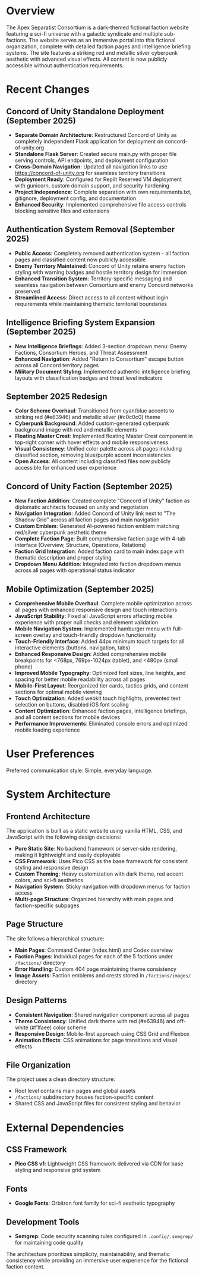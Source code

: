 # Overview

The Apex Separatist Consortium is a dark-themed fictional faction website featuring a sci-fi universe with a galactic syndicate and multiple sub-factions. The website serves as an immersive portal into this fictional organization, complete with detailed faction pages and intelligence briefing systems. The site features a striking red and metallic silver cyberpunk aesthetic with advanced visual effects. All content is now publicly accessible without authentication requirements.

# Recent Changes

## Concord of Unity Standalone Deployment (September 2025)
- **Separate Domain Architecture**: Restructured Concord of Unity as completely independent Flask application for deployment on concord-of-unity.org
- **Standalone Flask Server**: Created secure main.py with proper file serving controls, API endpoints, and deployment configuration
- **Cross-Domain Navigation**: Updated all navigation links to use https://concord-of-unity.org for seamless territory transitions
- **Deployment Ready**: Configured for Replit Reserved VM deployment with gunicorn, custom domain support, and security hardening
- **Project Independence**: Complete separation with own requirements.txt, gitignore, deployment config, and documentation
- **Enhanced Security**: Implemented comprehensive file access controls blocking sensitive files and extensions

## Authentication System Removal (September 2025)
- **Public Access**: Completely removed authentication system - all faction pages and classified content now publicly accessible
- **Enemy Territory Maintained**: Concord of Unity retains enemy faction styling with warning badges and hostile territory design for immersion
- **Enhanced Transition System**: Territory-specific messaging and seamless navigation between Consortium and enemy Concord networks preserved
- **Streamlined Access**: Direct access to all content without login requirements while maintaining thematic territorial boundaries

## Intelligence Briefing System Expansion (September 2025)
- **New Intelligence Briefings**: Added 3-section dropdown menu: Enemy Factions, Consortium Heroes, and Threat Assessment
- **Enhanced Navigation**: Added "Return to Consortium" escape button across all Concord territory pages
- **Military Document Styling**: Implemented authentic intelligence briefing layouts with classification badges and threat level indicators

## September 2025 Redesign
- **Color Scheme Overhaul**: Transitioned from cyan/blue accents to striking red (#e63946) and metallic silver (#c0c0c0) theme
- **Cyberpunk Background**: Added custom-generated cyberpunk background image with red and metallic elements
- **Floating Master Crest**: Implemented floating Master Crest component in top-right corner with hover effects and mobile responsiveness
- **Visual Consistency**: Unified color palette across all pages including classified section, removing blue/purple accent inconsistencies
- **Open Access**: All content including classified files now publicly accessible for enhanced user experience

## Concord of Unity Faction (September 2025)
- **New Faction Addition**: Created complete "Concord of Unity" faction as diplomatic architects focused on unity and negotiation
- **Navigation Integration**: Added Concord of Unity link next to "The Shadow Grid" across all faction pages and main navigation
- **Custom Emblem**: Generated AI-powered faction emblem matching red/silver cyberpunk aesthetic theme
- **Complete Faction Page**: Built comprehensive faction page with 4-tab interface (Overview, Structure, Operations, Relations)
- **Faction Grid Integration**: Added faction card to main index page with thematic description and proper styling
- **Dropdown Menu Addition**: Integrated into faction dropdown menus across all pages with operational status indicator

## Mobile Optimization (September 2025)
- **Comprehensive Mobile Overhaul**: Complete mobile optimization across all pages with enhanced responsive design and touch interactions
- **JavaScript Stability**: Fixed all JavaScript errors affecting mobile experience with proper null checks and element validation
- **Mobile Navigation System**: Implemented hamburger menu with full-screen overlay and touch-friendly dropdown functionality
- **Touch-Friendly Interface**: Added 44px minimum touch targets for all interactive elements (buttons, navigation, tabs)
- **Enhanced Responsive Design**: Added comprehensive mobile breakpoints for <768px, 769px-1024px (tablet), and <480px (small phone)
- **Improved Mobile Typography**: Optimized font sizes, line heights, and spacing for better mobile readability across all pages
- **Mobile-First Layout**: Reorganized tier cards, tactics grids, and content sections for optimal mobile viewing
- **Touch Optimization**: Added webkit touch highlights, prevented text selection on buttons, disabled iOS font scaling
- **Content Optimization**: Enhanced faction pages, intelligence briefings, and all content sections for mobile devices
- **Performance Improvements**: Eliminated console errors and optimized mobile loading experience

# User Preferences

Preferred communication style: Simple, everyday language.

# System Architecture

## Frontend Architecture

The application is built as a static website using vanilla HTML, CSS, and JavaScript with the following design decisions:

- **Pure Static Site**: No backend framework or server-side rendering, making it lightweight and easily deployable
- **CSS Framework**: Uses Pico CSS as the base framework for consistent styling and responsive design
- **Custom Theming**: Heavy customization with dark theme, red accent colors, and sci-fi aesthetics
- **Navigation System**: Sticky navigation with dropdown menus for faction access
- **Multi-page Structure**: Organized hierarchy with main pages and faction-specific subpages

## Page Structure

The site follows a hierarchical structure:

- **Main Pages**: Command Center (index.html) and Codex overview
- **Faction Pages**: Individual pages for each of the 5 factions under `/factions/` directory
- **Error Handling**: Custom 404 page maintaining theme consistency
- **Image Assets**: Faction emblems and crests stored in `/factions/images/` directory

## Design Patterns

- **Consistent Navigation**: Shared navigation component across all pages
- **Theme Consistency**: Unified dark theme with red (#e63946) and off-white (#f1faee) color scheme
- **Responsive Design**: Mobile-first approach using CSS Grid and Flexbox
- **Animation Effects**: CSS animations for page transitions and visual effects

## File Organization

The project uses a clean directory structure:
- Root level contains main pages and global assets
- `/factions/` subdirectory houses faction-specific content
- Shared CSS and JavaScript files for consistent styling and behavior

# External Dependencies

## CSS Framework
- **Pico CSS v1**: Lightweight CSS framework delivered via CDN for base styling and responsive grid system

## Fonts
- **Google Fonts**: Orbitron font family for sci-fi aesthetic typography

## Development Tools
- **Semgrep**: Code security scanning rules configured in `.config/.semgrep/` for maintaining code quality

The architecture prioritizes simplicity, maintainability, and thematic consistency while providing an immersive user experience for the fictional faction content.